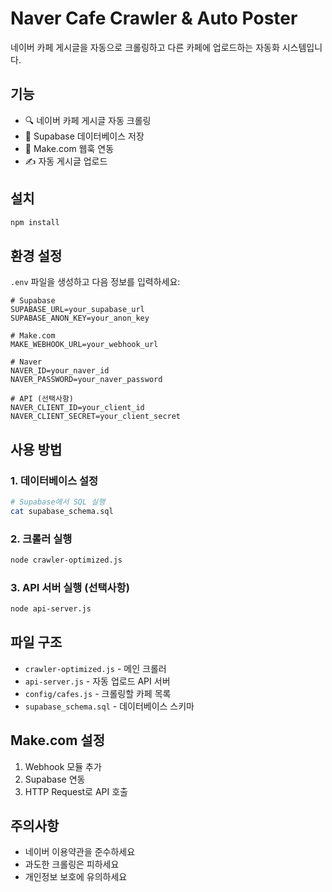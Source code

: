 # Naver Cafe Crawler & Auto Poster

네이버 카페 게시글을 자동으로 크롤링하고 다른 카페에 업로드하는 자동화 시스템입니다.

## 기능

- 🔍 네이버 카페 게시글 자동 크롤링
- 💾 Supabase 데이터베이스 저장
- 🔔 Make.com 웹훅 연동
- ✍️ 자동 게시글 업로드

## 설치

```bash
npm install
```

## 환경 설정

`.env` 파일을 생성하고 다음 정보를 입력하세요:

```env
# Supabase
SUPABASE_URL=your_supabase_url
SUPABASE_ANON_KEY=your_anon_key

# Make.com
MAKE_WEBHOOK_URL=your_webhook_url

# Naver
NAVER_ID=your_naver_id
NAVER_PASSWORD=your_naver_password

# API (선택사항)
NAVER_CLIENT_ID=your_client_id
NAVER_CLIENT_SECRET=your_client_secret
```

## 사용 방법

### 1. 데이터베이스 설정

```bash
# Supabase에서 SQL 실행
cat supabase_schema.sql
```

### 2. 크롤러 실행

```bash
node crawler-optimized.js
```

### 3. API 서버 실행 (선택사항)

```bash
node api-server.js
```

## 파일 구조

- `crawler-optimized.js` - 메인 크롤러
- `api-server.js` - 자동 업로드 API 서버
- `config/cafes.js` - 크롤링할 카페 목록
- `supabase_schema.sql` - 데이터베이스 스키마

## Make.com 설정

1. Webhook 모듈 추가
2. Supabase 연동
3. HTTP Request로 API 호출

## 주의사항

- 네이버 이용약관을 준수하세요
- 과도한 크롤링은 피하세요
- 개인정보 보호에 유의하세요
